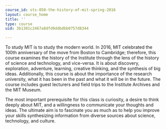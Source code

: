 ```yaml
---
course_id: sts-050-the-history-of-mit-spring-2016
layout: course_home
title: ''
type: course
uid: 3b1301c2467a8dfd9ddbdbb0757d8344

---
```

To study MIT is to study the modern world. In 2016, MIT celebrated the 100th anniversary of the move from Boston to Cambridge; therefore, this course examines the history of the Institute through the lens of the history of science and technology, and vice-versa. It is about discovery, exploration, adventure, learning, creative thinking, and the synthesis of big ideas. Additionally, this course is about the importance of the research university, what it has been in the past and what it will be in the future. The course includes guest lecturers and field trips to the Institute Archives and the MIT Museum.

The most important prerequisite for this class is curiosity, a desire to think deeply about MIT, and a willingness to communicate your thoughts and ideas. The ultimate aim is to fascinate you as much as to help you improve your skills synthesizing information from diverse sources about science, technology, and culture.
